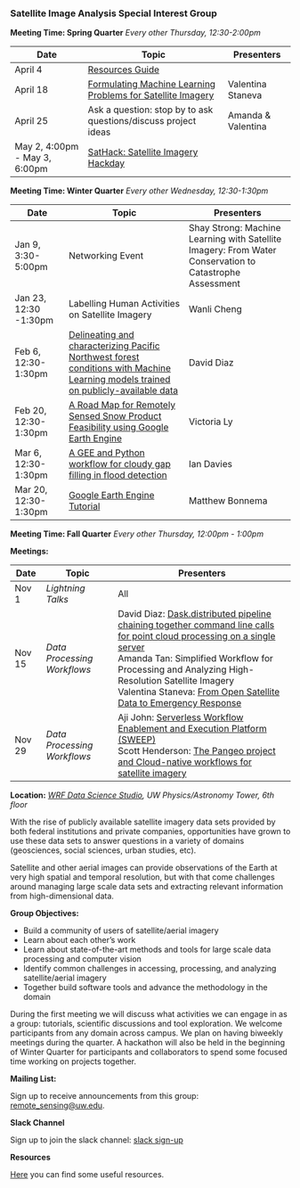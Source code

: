 <link href="assets/css/style.scss" rel="stylesheet">

### Satellite Image Analysis Special Interest Group

**Meeting Time: Spring Quarter** *Every other Thursday, 12:30-2:00pm*

|Date      | Topic | Presenters |
|----------|-------| -----------|
|April 4 | [Resources Guide](https://uwescience.github.io/sat-image-analysis/resources)| |
|April 18 | [Formulating Machine Learning Problems for Satellite Imagery](https://github.com/uwescience/sat-image-analysis/blob/master/presentations/SatML_Valentina.pdf)| Valentina Staneva |
|April 25| Ask a question: stop by to ask questions/discuss project ideas| Amanda & Valentina|
|May 2, 4:00pm - May 3, 6:00pm| [SatHack: Satellite Imagery Hackday](https://uwescience.github.io/sat-image-analysis/sathack)|


**Meeting Time: Winter Quarter** *Every other Wednesday, 12:30-1:30pm*

|Date      | Topic | Presenters |
|----------|-------| -----------|
|Jan 9, 3:30-5:00pm | Networking Event| Shay Strong: Machine Learning with Satellite Imagery: From Water Conservation to Catastrophe Assessment|
|Jan 23, 12:30 -1:30pm |Labelling Human Activities on Satellite Imagery| Wanli Cheng |
|Feb 6, 12:30-1:30pm | [Delineating and characterizing Pacific Northwest forest conditions with Machine Learning models trained on publicly-available data](https://github.com/uwescience/sat-image-analysis/blob/master/presentations/Diaz%2C%20David%20-%20Delineating%20Forest%20Types_2019-02-04.pdf) | David Diaz|
|Feb 20, 12:30-1:30pm| [A Road Map for Remotely Sensed Snow Product Feasibility using Google Earth Engine](https://docs.google.com/presentation/d/1AmlI_MC-k0w2rvTiuS4evV6CbLX9zmylwgqQXAlW2Vc/edit?usp=sharing) | Victoria Ly |
|Mar 6, 12:30-1:30pm| [A GEE and Python workflow for cloudy gap filling in flood detection](https://docs.google.com/presentation/d/13pVbatYr_fTeKTcvLzpiKi2CbmFHsdeKAihrQST9q0U/edit#slide=id.p) | Ian Davies |
|Mar 20, 12:30-1:30pm| [Google Earth Engine Tutorial](https://mbonnema.github.io/GoogleEarthEngine/) | Matthew Bonnema |




**Meeting Time: Fall Quarter**  *Every other Thursday, 12:00pm - 1:00pm*

**Meetings:**

|Date   | Topic | Presenters|
|-------|-------|-----------|
| Nov 1 | *Lightning Talks* | All|
| Nov 15 |  *Data Processing Workflows* | David Diaz: [Dask.distributed pipeline chaining together command line calls for point cloud processing on a single server](https://github.com/Ecotrust/pyFIRS/tree/master/pyFIRS/examples)<br/>Amanda Tan: Simplified Workflow for Processing and Analyzing High-Resolution Satellite Imagery<br/>Valentina Staneva: [From Open Satellite Data to Emergency Response](https://github.com/valentina-s/presentations/blob/master/Staneva_Valentina_Workflow.pdf)|
|Nov 29| *Data Processing Workflows*| Aji John: [Serverless Workflow Enablement and Execution Platform (SWEEP)]() <br/> Scott Henderson: [The Pangeo project and Cloud-native workflows for satellite imagery](https://medium.com/pangeo/cloud-native-geoprocessing-of-earth-observation-satellite-data-with-pangeo-997692d91ca2 )|


**Location:** *[WRF Data Science Studio](https://www.google.com/maps/place/eScience+Institute/@47.6536832,-122.3135565,16z/data=!4m5!3m4!1s0x549014f277b0f15d:0x7c2434f079426d8c!8m2!3d47.6533665!4d-122.3117848), UW Physics/Astronomy Tower, 6th floor*


With the rise of publicly available satellite imagery data sets provided by both federal institutions and private companies, opportunities have grown to use these data sets to answer questions in a variety of domains (geosciences, social sciences, urban studies, etc).

Satellite and other aerial images can provide observations of the Earth at very high spatial and temporal resolution, but with that come challenges around managing large scale data sets and extracting relevant information from high-dimensional data. 

**Group Objectives:**

* Build a community of users of satellite/aerial imagery 
* Learn about each other’s work
* Learn about state-of-the-art methods and tools for large scale data processing and computer vision
* Identify common challenges in accessing, processing, and analyzing satellite/aerial imagery
* Together build software tools and advance the methodology in the domain


During the first meeting we will discuss what activities we can engage in as a group: tutorials, scientific discussions and tool exploration. We welcome participants from any domain across campus. We plan on having biweekly meetings during the quarter. A hackathon will also be held in the beginning of Winter Quarter for participants and collaborators to spend some focused time working on projects together.

**Mailing List:**

Sign up to receive announcements from this group: [remote_sensing@uw.edu](http://mailman11.u.washington.edu/mailman/listinfo/remote_sensing).

**Slack Channel**

Sign up to join the slack channel: [slack sign-up](https://join.slack.com/t/sat-image-analysis/)

**Resources**

[Here](https://uwescience.github.io/sat-image-analysis/resources.html) you can find some useful resources.


